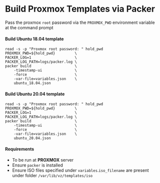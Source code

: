 # Build Proxmox Templates via Packer
Pass the proxmox `root` password via the `PROXMOX_PWD` environment variable at the command prompt

####  Build Ubuntu 18.04 template
```shell
read -s -p "Proxmox root password: " hold_pwd
PROXMOX_PWD=${hold_pwd}         \
PACKER_LOG=1                    \
PACKER_LOG_PATH=logs/packer.log \
packer build                    \
    -timestamp-ui               \
    -force                      \
    -var-file=variables.json    \
    ubuntu_18.04.json
```

####  Build Ubuntu 20.04 template
```shell
read -s -p "Proxmox root password: " hold_pwd
PROXMOX_PWD=${hold_pwd}         \
PACKER_LOG=1                    \
PACKER_LOG_PATH=logs/packer.log \
packer build                    \
    -timestamp-ui               \
    -force                      \
    -var-file=variables.json    \
    ubuntu_20.04.json
```

#### Requirements
- To be run at **PROXMOX** server
- Ensure `packer` is installed
- Ensure ISO files specified under `variables`.`iso_filename` are present under folder `/var/lib/vz/templates/iso`
